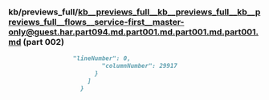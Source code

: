 ### kb/previews_full/kb__previews_full__kb__previews_full__kb__previews_full__flows__service-first__master-only@guest.har.part094.md.part001.md.part001.md.part001.md (part 002)

```md
                  "lineNumber": 0,
                          "columnNumber": 29917
                        }
                      ]
                    }
```

```
